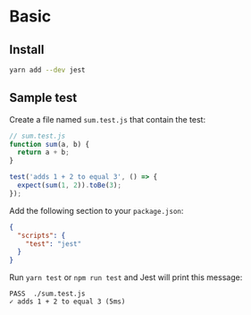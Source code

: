 # Basic

## Install

```sh
yarn add --dev jest
```


## Sample test

Create a file named `sum.test.js` that contain the test:

```js
// sum.test.js
function sum(a, b) {
  return a + b;
}

test('adds 1 + 2 to equal 3', () => {
  expect(sum(1, 2)).toBe(3);
});
```

Add the following section to your `package.json`:

```json
{
  "scripts": {
    "test": "jest"
  }
}
```

Run `yarn test` or `npm run test` and Jest will print this message:

```
PASS  ./sum.test.js
✓ adds 1 + 2 to equal 3 (5ms)
```
